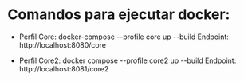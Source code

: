 # Comandos para ejecutar docker:
 - Perfil Core:
  docker-compose --profile core up --build 
  Endpoint: http://localhost:8080/core

 - Perfil Core2:
  docker compose --profile core2 up --build 
  Endpoint: http://localhost:8081/core2
